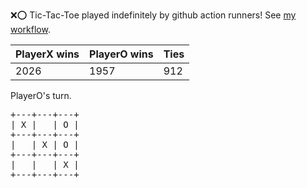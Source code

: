 :x::o: Tic-Tac-Toe played indefinitely by github action runners! See [my workflow](.github/workflows/play.yaml).

|PlayerX wins|PlayerO wins|Ties|
|-|-|-|
|2026|1957|912|

PlayerO's turn.

<pre>
+---+---+---+
| X |   | O |
+---+---+---+
|   | X | O |
+---+---+---+
|   |   | X |
+---+---+---+
</pre>